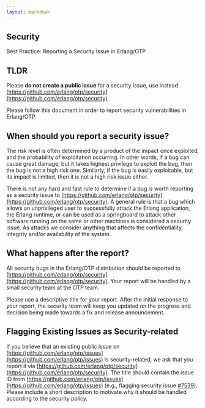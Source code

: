 ```yaml
---
layout: markdown
---
```

## Security

Best Practice: Reporting a Security Issue in Erlang/OTP

## TLDR
Please **do not create a public issue** for a security issue, use instead [https://github.com/erlang/otp/security](https://github.com/erlang/otp/security).

Please follow this document in order to report security vulnerabilities in Erlang/OTP. 

## When should you report a security issue?

The risk level is often determined by a product of the impact once exploited, and the probability of exploitation occurring. In other words, if a bug can cause great damage, but it takes highest privilege to exploit the bug, then the bug is not a high risk one. Similarly, if the bug is easily exploitable, but its impact is limited, then it is not a high risk issue either.

There is not any hard and fast rule to determine if a bug is worth reporting as a security issue to [https://github.com/erlang/otp/security](https://github.com/erlang/otp/security). A general rule is that a bug which allows an unprivileged user to successfully attack the Erlang application, the Erlang runtime, or can be used as a springboard to attack other software running on the same or other machines is considered a security issue. As attacks we consider anything that affects the confidentiality, integrity and/or availability of the system.


## What happens after the report?

All security bugs in the Erlang/OTP distribution should be reported to [https://github.com/erlang/otp/security](https://github.com/erlang/otp/security). Your report will be handled by a small security team at the OTP team.

Please use a descriptive title for your report. After the initial response to your report, the security team will keep you updated on the progress and decision being made towards a fix and release announcement.

## Flagging Existing Issues as Security-related

If you believe that an existing public issue on [https://github.com/erlang/otp/issues](https://github.com/erlang/otp/issues) is security-related, we ask that you report it via [https://github.com/erlang/otp/security](https://github.com/erlang/otp/security). The title should contain the issue ID from [https://github.com/erlang/otp/issues](https://github.com/erlang/otp/issues) (e.g., flagging security issue [#7539](https://github.com/erlang/otp/issues/7539)). Please include a short description to motivate why it should be handled according to the security policy.
